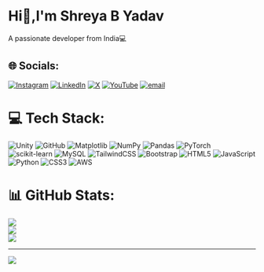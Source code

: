 # Hi👋,I'm Shreya B Yadav
A passionate developer from India💻


## 🌐 Socials:
[![Instagram](https://img.shields.io/badge/Instagram-%23E4405F.svg?logo=Instagram&logoColor=white)](https://instagram.com/shreya_b_yadav) [![LinkedIn](https://img.shields.io/badge/LinkedIn-%230077B5.svg?logo=linkedin&logoColor=white)](https://linkedin.com/in/Shreya_B_Yadav) [![X](https://img.shields.io/badge/X-black.svg?logo=X&logoColor=white)](https://x.com/Shreya_B_Yadav) [![YouTube](https://img.shields.io/badge/YouTube-%23FF0000.svg?logo=YouTube&logoColor=white)](https://youtube.com/@Level_Up_Learners) [![email](https://img.shields.io/badge/Email-D14836?logo=gmail&logoColor=white)](mailto:shreyabyadav65@gmail.com) 

# 💻 Tech Stack:
![Unity](https://img.shields.io/badge/unity-%23000000.svg?style=plastic&logo=unity&logoColor=white) ![GitHub](https://img.shields.io/badge/github-%23121011.svg?style=plastic&logo=github&logoColor=white) ![Matplotlib](https://img.shields.io/badge/Matplotlib-%23ffffff.svg?style=plastic&logo=Matplotlib&logoColor=black) ![NumPy](https://img.shields.io/badge/numpy-%23013243.svg?style=plastic&logo=numpy&logoColor=white) ![Pandas](https://img.shields.io/badge/pandas-%23150458.svg?style=plastic&logo=pandas&logoColor=white) ![PyTorch](https://img.shields.io/badge/PyTorch-%23EE4C2C.svg?style=plastic&logo=PyTorch&logoColor=white) ![scikit-learn](https://img.shields.io/badge/scikit--learn-%23F7931E.svg?style=plastic&logo=scikit-learn&logoColor=white) ![MySQL](https://img.shields.io/badge/mysql-4479A1.svg?style=plastic&logo=mysql&logoColor=white) ![TailwindCSS](https://img.shields.io/badge/tailwindcss-%2338B2AC.svg?style=plastic&logo=tailwind-css&logoColor=white) ![Bootstrap](https://img.shields.io/badge/bootstrap-%238511FA.svg?style=plastic&logo=bootstrap&logoColor=white) ![HTML5](https://img.shields.io/badge/html5-%23E34F26.svg?style=plastic&logo=html5&logoColor=white) ![JavaScript](https://img.shields.io/badge/javascript-%23323330.svg?style=plastic&logo=javascript&logoColor=%23F7DF1E) ![Python](https://img.shields.io/badge/python-3670A0?style=plastic&logo=python&logoColor=ffdd54) ![CSS3](https://img.shields.io/badge/css3-%231572B6.svg?style=plastic&logo=css3&logoColor=white) ![AWS](https://img.shields.io/badge/AWS-%23FF9900.svg?style=plastic&logo=amazon-aws&logoColor=white)
# 📊 GitHub Stats:
![](https://github-readme-stats.vercel.app/api?username=Shreyayadav05&theme=vue-dark&hide_border=false&include_all_commits=true&count_private=true)<br/>
![](https://nirzak-streak-stats.vercel.app/?user=Shreyayadav05&theme=vue-dark&hide_border=false)<br/>
![](https://github-readme-stats.vercel.app/api/top-langs/?username=Shreyayadav05&theme=vue-dark&hide_border=false&include_all_commits=true&count_private=true&layout=compact)

---
[![](https://visitcount.itsvg.in/api?id=Shreyayadav05&icon=0&color=0)](https://visitcount.itsvg.in)

